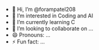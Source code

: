 - 👋 Hi, I’m @forampatel208
- 👀 I’m interested in Coding and AI 
- 🌱 I’m currently learning C
- 💞️ I’m looking to collaborate on ...
- 😄 Pronouns: ...
- ⚡ Fun fact: ...

<!---
forampatel208/forampatel208 is a ✨ special ✨ repository because its `README.md` (this file) appears on your GitHub profile.
You can click the Preview link to take a look at your changes.
--->
